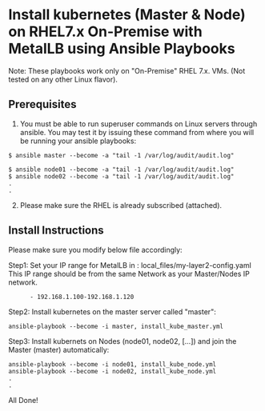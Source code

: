 # Install kubernetes (Master & Node) on RHEL7.x On-Premise with MetalLB using Ansible Playbooks

Note: These playbooks work only on "On-Premise" RHEL 7.x. VMs.
(Not tested on any other Linux flavor).

##  Prerequisites

1. You must be able to run superuser commands on Linux servers through ansible.
You may test it by issuing these command from where you will be running your ansible playbooks:

```
$ ansible master --become -a "tail -1 /var/log/audit/audit.log"

$ ansible node01 --become -a "tail -1 /var/log/audit/audit.log"
$ ansible node02 --become -a "tail -1 /var/log/audit/audit.log"
.
.
```

2. Please make sure the RHEL is already subscribed (attached).


## Install Instructions 

Please make sure you modify below file accordingly:

Step1: Set your IP range for MetalLB in : local_files/my-layer2-config.yaml 
This IP range should be from the same Network as your Master/Nodes IP network.

```
      - 192.168.1.100-192.168.1.120
```


Step2: Install kubernetes on the master server called "master":

```
ansible-playbook --become -i master, install_kube_master.yml
```

Step3: Install kubernets on Nodes (node01, node02, [...]) and join the Master (master) automatically:

```
ansible-playbook --become -i node01, install_kube_node.yml
ansible-playbook --become -i node02, install_kube_node.yml
.
.
```

All Done!

